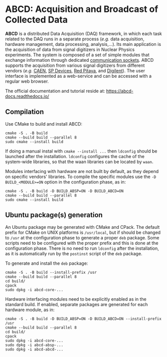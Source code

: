 # ABCD: Acquisition and Broadcast of Collected Data

**ABCD** is a distributed Data Acquisition (DAQ) framework, in which each task related to the DAQ runs in a separate process (*e.g.* data acquisition, hardware management, data processing, analysis,...).
Its main application is the acquisition of data from signal digitizers in Nuclear Physics experiments.
The system is composed of a set of simple modules that exchange information through dedicated [communication sockets](https://en.wikipedia.org/wiki/Network_socket).
ABCD supports the acquisition from various signal digitizers from different vendors (*e.g.* [CAEN](http://www.caen.it/), [SP Devices](https://www.spdevices.com/), [Red Pitaya](https://www.redpitaya.com/), and [Digilent](https://store.digilentinc.com/)).
The user interface is implemented as a web-service and can be accessed with a regular web browser.

The official documentation and tutorial reside at: https://abcd-docs.readthedocs.io/

## Compilation

Use CMake to build and install ABCD:

```
cmake -S . -B build
cmake --build build --parallel 8
sudo cmake --install build
```

If doing a manual instal with `cmake --install ...` then `ldconfig` should be launched after the installation.
`ldconfig` configures the cache of the system-wide libraries, so that the waan libraries can be located by `waan`.

Modules interfacing with hardware are not built by default, as they depend on specific vendors' libraries.
To compile the specific modules use the `-D BUILD_<MODULE>=ON` option in the configuration phase, as in:

```
cmake -S . -B build -D BUILD_ABSP=ON -D BUILD_ABCD=ON
cmake --build build --parallel 8
sudo cmake --install build
```

## Ubuntu package(s) generation

An Ubuntu package may be generated with CMake and CPack.
The default prefix for CMake on UNIX platforms is `/usr/local`, but if should be changed to `/usr` at the configuration phase to generate a proper `deb` package.
Some scripts need to be configured with the proper prefix and this is done at the configuration phase.
There is no need to run `ldconfig` after the installation, as it is automatically run by the `postinst` script of the `deb` package.

To generate and install the `deb` package:

```
cmake -S . -B build --install-prefix /usr
cmake --build build --parallel 8
cd build/
cpack
sudo dpkg -i abcd-core-...
```

Hardware interfacing modules need to be explicitly enabled as in the standard build.
If enabled, separate packages are generated for each hardware module, as in:

```
cmake -S . -B build -D BUILD_ABSP=ON -D BUILD_ABCD=ON --install-prefix /usr
cmake --build build --parallel 8
cd build/
cpack
sudo dpkg -i abcd-core-...
sudo dpkg -i abcd-absp-...
sudo dpkg -i abcd-abcd-...
```
